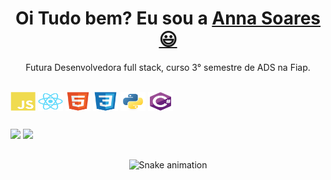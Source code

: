 <div>
  
  <h1 align="center">
    Oi Tudo bem? Eu sou a 
    <a href="https://www.linkedin.com/in/anna-soares-2ab977247/">Anna Soares 😃️</a>
  </h1>
  
  <p align="center">
    Futura Desenvolvedora full stack, curso 3° semestre de ADS na Fiap. </p>
  </div>
  
<div align="center">
  <a href="https://github.com/AnnaBsoares">
<!--     <img height="150em" src="https://github-readme-stats.vercel.app/api?username=AnnaBsoares&count_private=true&include_all_commits=true&show_icons=true&theme=dracula&hide_border=false&show_owner=true"/>
    <img height="150em" src="https://github-readme-stats.vercel.app/api/top-langs/?username=AnnaBsoares&theme=dracula&hide_border=false&&layout=compact"/> -->
  </a>
</div>

<div style="display: inline_block"><br>
  <img align="center" alt="Anna-Js" height="30" width="40" src="https://raw.githubusercontent.com/devicons/devicon/master/icons/javascript/javascript-plain.svg">
  <img align="center" alt="Anna-React" height="30" width="40" src="https://raw.githubusercontent.com/devicons/devicon/master/icons/react/react-original.svg">
  <img align="center" alt="Anna-HTML" height="30" width="40" src="https://raw.githubusercontent.com/devicons/devicon/master/icons/html5/html5-original.svg">
  <img align="center" alt="Anna-CSS" height="30" width="40" src="https://raw.githubusercontent.com/devicons/devicon/master/icons/css3/css3-original.svg">
  <img align="center" alt="Anna-Python" height="30" width="40" src="https://raw.githubusercontent.com/devicons/devicon/master/icons/python/python-original.svg">
  <img align="center" alt="Anna-Csharp" height="30" width="40" src="https://raw.githubusercontent.com/devicons/devicon/master/icons/csharp/csharp-original.svg">
</div>


##

<div>
  
  <a href = "mailto:camargo.anna08@gmail.com"><img src="https://img.shields.io/badge/-Gmail-%23333?style=for-the-badge&logo=gmail&logoColor=white" target="_blank"></a>
  <a href="https://www.linkedin.com/in/anna-soares-2ab977247/" target="_blank"><img src="https://img.shields.io/badge/-LinkedIn-%230077B5?style=for-the-badge&logo=linkedin&logoColor=white" target="_blank"></a> 
  </div>
  
  
  ##
 <div align="center">

  ![Snake animation](https://github.com/danielbped/danielbped/blob/output/github-contribution-grid-snake.svg)
  
</div>

